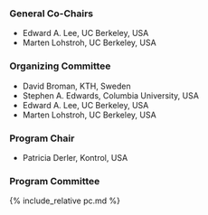 ### General Co-Chairs
- Edward A. Lee, UC Berkeley, USA
- Marten Lohstroh, UC Berkeley, USA

### Organizing Committee
- David Broman, KTH, Sweden
- Stephen A. Edwards, Columbia University, USA
- Edward A. Lee, UC Berkeley, USA
- Marten Lohstroh, UC Berkeley, USA

### Program Chair
- Patricia Derler, Kontrol, USA

### Program Committee
{% include_relative pc.md %}